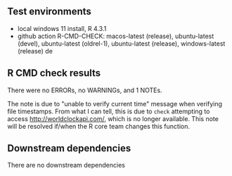 ## Test environments
* local windows 11 install, R 4.3.1
* github action R-CMD-CHECK: macos-latest (release), ubuntu-latest (devel), ubuntu-latest (oldrel-1), ubuntu-latest (release), windows-latest (release)
de
## R CMD check results
There were no ERRORs, no WARNINGs, and 1 NOTEs.

The note is due to "unable to verify current time" message when verifying file timestamps. From what I can tell, this is due to `check` attempting to access http://worldclockapi.com/, which is no longer available. This note will be resolved if/when the R core team changes this function.

## Downstream dependencies
There are no downstream dependencies
